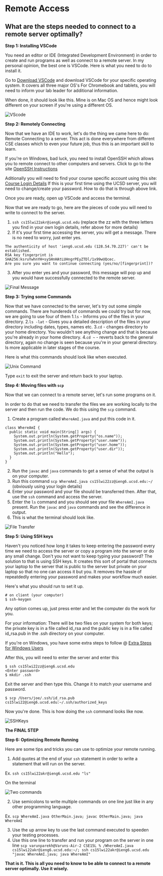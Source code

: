 # Remote Access

## What are the steps needed to connect to a remote server optimally?

**Step 1: Installing VSCode**

You need an editor or IDE (Integrated Development Environment) in order to create and run programs as well as connect to a remote server. In my personal opinion, the best one is VSCode. Here is what you need to do to install it.

Go to [Download VSCode](https://code.visualstudio.com/) and download VSCode for your specific operating system. It covers all three major OS's For Chromebook and tablets, you will need to inform your lab leader for additional information.

When done, it should look like this. Mine is on Mac OS and hence might look different on your screen if you're using a different OS.

![VScode](Vscode.png)

**Step 2: Remotely Connecting**

Now that we have an IDE to work, let's do the thing we came here to do: Remote Connecting to a server. This act is done everywhere from different CSE classes which  to even your future job, thus this is an important skill to learn.

If you're on Windows, bad luck, you need to install OpenSSH which allows you to remote connect to other computers and servers. 
Click to go to the site [OpenSSH Instructions](https://docs.microsoft.com/en-us/windows-server/administration/openssh/openssh_install_firstuse)

Aditionally you will need to find your course specific account using this site: [Course Login Details](https://sdacs.ucsd.edu/~icc/index.php)
If this is your first time using the UCSD server, you will need to change/create your password. How to do that is through above link.

Once you are ready, open up VSCode and access the terminal.

Now that we are ready to go, here are the pieces of code you will need to write to connect to the server.

1. `ssh cs15lwi22akr@ieng6.ucsd.edu` (replace the zz with the three letters you find in your own login details, refer above for more details)
2. If it's your first time accessing the server, you will get a message. There is no need to worry, just enter yes. 
```
The authenticity of host 'ieng6.ucsd.edu (128.54.70.227)' can't be established.
RSA key fingerprint is SHA256:ksruYwhnYH+sySHnHAtLUHngrPEyZTDl/1x99wUQcec.
Are you sure you want to continue connecting (yes/no/[fingerprint])? 

```
3. After you enter yes and your password, this message will pop up and you would have successfully connected to the remote server.

![Final Message](RemoteConnecting.png)

**Step 3: Trying some Commands**

Now that we have connected to the server, let's try out some simple commands. 
There are hundereds of commands we could try but for now, we are going to use four of them 
1.`ls` - Informs you of the files in your directory.
2.`ls -lat` - Gives you a detailed description of the files in your directory including dates, types, names etc.
3.`cd` - changes directory to your home directory. You wouldn't see anything change and that is because you're already in your home directory.
4.`cd ~` - reverts back to the general directory, again no change is seen because you're in your general directory. Is more applicable in later stages of the course.

Here is what this commands should look like when executed.

![Unix Command](TerminalUnix.png)

Type `exit` to exit the server and return back to your laptop.

**Step 4: Moving files with `scp`**

Now that we can connect to a remote server, let's run some programs on it.

In order to do that we need to transfer the files we are working locally to the server and then run the code. We do this using the `scp` command.

1. Create a program called `WhereAmI.java` and put this code in it.

```
class WhereAmI {
  public static void main(String[] args) {
    System.out.println(System.getProperty("os.name"));
    System.out.println(System.getProperty("user.name"));
    System.out.println(System.getProperty("user.home"));
    System.out.println(System.getProperty("user.dir"));
    System.out.println("Hello");
  }
}
```
2. Run the `javac` and `java` commands to get a sense of what the output is on your computer.
3. Run this command `scp WhereAmI.java cs15lwi22zz@ieng6.ucsd.edu:~/` (obviously using your login details)
4. Enter your password and your file should be transferred then. After that, use the `ssh` command and access the server.
5. Enter the `ls` command and you should see your file `WhereAmI.java` present. Run the `javac` and `java` commands and see the difference in output.
6. This is what the terminal should look like.

![File Transfer](SCPTransfer.png)

**Step 5: Using SSH keys**

Haven't you noticed how long it takes to keep entering the password every time we need to access the server or copy a program into the server or do any small change. Don't you not want to keep typing your password? The solution to that is using SSH keys. It creates this sort of portal that connects your laptop to the server that is public to the server but private on your laptop so that no one can access it but you. It removes the hassle of repeatdedly entering your password and makes your workflow much easier.

Here's what you should run to set it up.

```
# on client (your computer)
$ ssh-keygen
```
Any option comes up, just press enter and let the computer do the work for you.

For your information: There will be two files on your system for both keys; the private key is in a file called id_rsa and the public key is in a file called id_rsa.pub in the .ssh directory on your computer.

If you're on Windows, you have some extra steps to follow @ [Extra Steps for Windows Users](https://docs.microsoft.com/en-us/windows-server/administration/openssh/openssh_keymanagement#user-key-generation)

After this, you will need to enter the server and enter this
```
$ ssh cs15lwi22zz@ieng6.ucsd.edu
<Enter password>
$ mkdir .ssh
```
Exit the server and then type this. Change it to match your username and password.
```
$ scp /Users/joe/.ssh/id_rsa.pub cs15lwi22@ieng6.ucsd.edu:~/.ssh/authorized_keys
```
Now you're done. This is how doing the `ssh` command looks like now.

![SSHKeys](SSHKey.png)

**The FINAL STEP**

**Step 6: Optimizing Remote Running**

Here are some tips and tricks you can use to optimize your remote running.

1. Add quotes at the end of your `ssh` statement in order to write a statement that will run on the server.

Ex. `ssh cs15lwi22akr@ieng6.ucsd.edu "ls"`

On the terminal

![Two commands](Combine.png)

2. Use semicolons to write multiple commands on one line just like in any other programming language.

Ex. `scp WhereAmI.java OtherMain.java; javac OtherMain.java; java WhereAmI`

3. Use the up arrow key to use the last command executed to speeden your testing processes.
4. Use this one line to transfer and run your program on the server in one line `scp varunparekh@Varuns-Air-2 CSE15L % /WhereAmI.java cs15lwi22akr@ieng6.ucsd.edu:~/; ssh cs15lwi22akr@ieng6.ucsd.edu "javac WhereAmI.java; java WhereAmI"`

**That is it. This is all you need to know to be able to connect to a remote server optimally. Use it wisely.**
